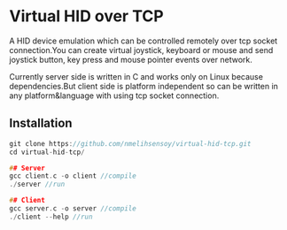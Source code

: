 # Virtual HID over TCP
A HID device emulation which can be controlled remotely over tcp socket connection.You can create virtual joystick, keyboard or mouse and send joystick button, key press and mouse pointer events over network.

Currently server side is written in C and works only on Linux because dependencies.But client side is platform independent so can be written in any platform&language with using tcp socket connection.

## Installation
```c
git clone https://github.com/nmelihsensoy/virtual-hid-tcp.git
cd virtual-hid-tcp/

## Server
gcc client.c -o client //compile
./server //run

## Client
gcc server.c -o server //compile
./client --help //run
```
